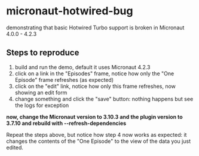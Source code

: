 # micronaut-hotwired-bug
demonstrating that basic Hotwired Turbo support is broken in Micronaut 4.0.0 - 4.2.3

## Steps to reproduce
1. build and run the demo, default it uses Micronaut 4.2.3
2. click on a link in the "Episodes" frame, notice how only the "One Episode" frame refreshes (as expected)
3. click on the "edit" link, notice how only this frame refreshes, now showing an edit form
4. change something and click the "save" button: nothing happens but see the logs for exception

**now, change the Micronaut version to 3.10.3 and the plugin version to 3.7.10 and rebuild with --refresh-dependencies**

Repeat the steps above, but notice how step 4 now works as expected: it changes the contents of the "One Episode" to the view of the data you just edited.
